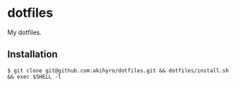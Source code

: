 # dotfiles

My dotfiles.  

## Installation

```console
$ git clone git@github.com:akihyro/dotfiles.git && dotfiles/install.sh && exec $SHELL -l
```
